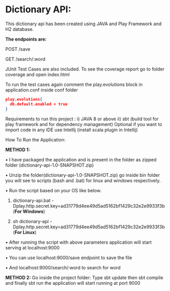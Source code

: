 # **Dictionary API:**
This dictionary api has been created using JAVA and Play Framework and H2 database.


**The endpoints are:**

POST /save

GET  /search/:word

JUnit Test Cases are also included.
To see the coverage report go to folder coverage and open index.html

To run the test cases again comment the play.evolutions block in application.conf inside conf folder

```json
play.evolutions{
  db.default.enabled = true
}
```


Requirements to run this project :
i) JAVA 8 or above
ii) sbt (build tool for play framework and for dependency management)
Optional if you want to import code in any IDE use Intellij (install scala plugin in Intellij)

How To Run the Application:

**METHOD 1:**

•	I have packaged the application and is present in the folder as zipped folder (dictionary-api-1.0-SNAPSHOT.zip)

•	Unzip the folder(dictionary-api-1.0-SNAPSHOT.zip) go inside bin folder you will see to scripts (bash and .bat) for linux and windows respectively.

•	Run the script based on your OS like below.

1.	dictionary-api.bat -Dplay.http.secret.key=ad31779d4ee49d5ad5162bf1429c32e2e9933f3b (**For Windows**)

2.	sh dictionary-api -Dplay.http.secret.key=ad31779d4ee49d5ad5162bf1429c32e2e9933f3b (**For Linux**)

•	After running the script with above parameters application will start serving at localhost:9000   

•	You can use localhost:9000/save endpoint to save the file

•	And localhost:9000/search/:word to search for word                                                                                 

**METHOD 2:**
Go inside the project folder:
Type sbt update then sbt compile and finally sbt run the application will start running at port 9000
